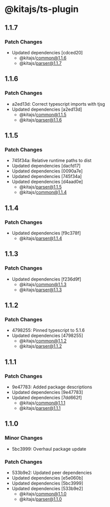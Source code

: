 # @kitajs/ts-plugin

## 1.1.7

### Patch Changes

- Updated dependencies [cdced20]
  - @kitajs/common@1.1.6
  - @kitajs/parser@1.1.7

## 1.1.6

### Patch Changes

- a2ed13d: Correct typescript imports with tjsg
- Updated dependencies [a2ed13d]
  - @kitajs/common@1.1.5
  - @kitajs/parser@1.1.6

## 1.1.5

### Patch Changes

- 745f34a: Relative runtime paths to dist
- Updated dependencies [dacfd17]
- Updated dependencies [0090a7e]
- Updated dependencies [745f34a]
- Updated dependencies [d4aad0e]
  - @kitajs/parser@1.1.5
  - @kitajs/common@1.1.4

## 1.1.4

### Patch Changes

- Updated dependencies [f9c378f]
  - @kitajs/parser@1.1.4

## 1.1.3

### Patch Changes

- Updated dependencies [f236d9f]
  - @kitajs/common@1.1.3
  - @kitajs/parser@1.1.3

## 1.1.2

### Patch Changes

- 4798255: Pinned typescript to 5.1.6
- Updated dependencies [4798255]
  - @kitajs/common@1.1.2
  - @kitajs/parser@1.1.2

## 1.1.1

### Patch Changes

- 9e47783: Added package descriptions
- Updated dependencies [9e47783]
- Updated dependencies [7dd662f]
  - @kitajs/common@1.1.1
  - @kitajs/parser@1.1.1

## 1.1.0

### Minor Changes

- 5bc3999: Overhaul package update

### Patch Changes

- 533b9e2: Updated peer dependencies
- Updated dependencies [e5e060b]
- Updated dependencies [5bc3999]
- Updated dependencies [533b9e2]
  - @kitajs/common@1.1.0
  - @kitajs/parser@1.1.0
